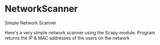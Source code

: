 # NetworkScanner

Simple Network Scanner

Here's a very simple network scanner using the Scapy module.  Program returns the IP & MAC addresses of the users on the network 

